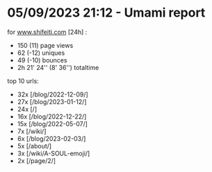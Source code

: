 # 05/09/2023 21:12 - Umami report
for www.shifeiti.com [24h] :

 - 150 (11) page views
 - 62 (-12) uniques
 - 49 (-10) bounces
 - 2h 21' 24'' (8' 36'') totaltime


top 10 urls:
 - 32x [/blog/2022-12-09/]
 - 27x [/blog/2023-01-12/]
 - 24x [/]
 - 16x [/blog/2022-12-22/]
 - 15x [/blog/2022-05-07/]
 - 7x [/wiki/]
 - 6x [/blog/2023-02-03/]
 - 5x [/about/]
 - 3x [/wiki/A-SOUL-emoji/]
 - 2x [/page/2/]



